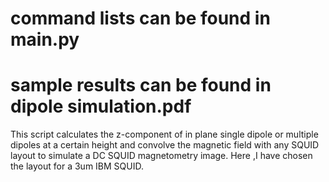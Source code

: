 # command lists can be found in main.py
# sample results can be found in dipole simulation.pdf
This script calculates the z-component of in plane single dipole or multiple dipoles at a certain height and convolve the magnetic field with any SQUID layout to simulate a DC SQUID magnetometry image. Here ,I have chosen the layout for a 3um IBM SQUID. 
